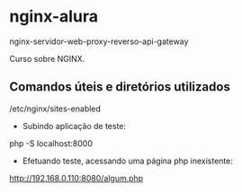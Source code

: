 # nginx-alura

nginx-servidor-web-proxy-reverso-api-gateway

Curso sobre NGINX.



## Comandos úteis e diretórios utilizados

/etc/nginx/sites-enabled


- Subindo aplicação de teste:

php -S localhost:8000

- Efetuando teste, acessando uma página php inexistente:

http://192.168.0.110:8080/algum.php

